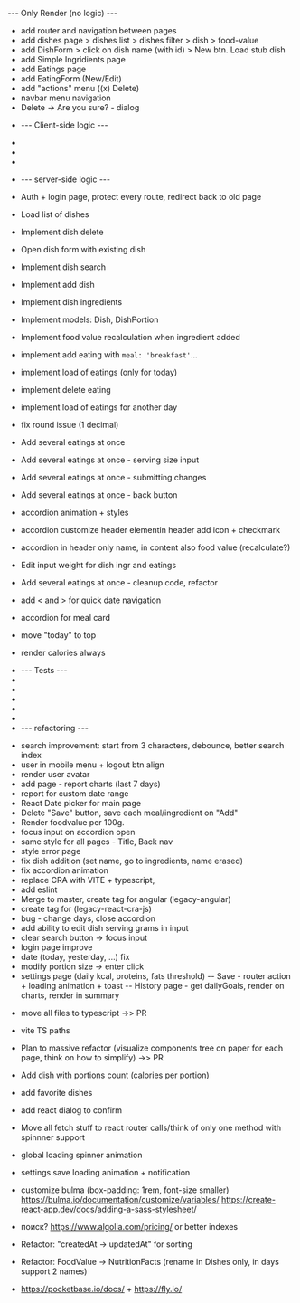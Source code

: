 --- Only Render (no logic) ---

- add router and navigation between pages
- add dishes page > dishes list > dishes filter > dish > food-value
- add DishForm > click on dish name (with id) > New btn. Load stub dish
- add Simple Ingridients page
- add Eatings page
- add EatingForm (New/Edit)
- add "actions" menu ((x) Delete)
- navbar menu navigation
- Delete -> Are you sure? - dialog

* --- Client-side logic ---
*
*
*

* --- server-side logic ---

- Auth + login page, protect every route, redirect back to old page
- Load list of dishes
- Implement dish delete
- Open dish form with existing dish
- Implement dish search
- Implement add dish
- Implement dish ingredients
- Implement models: Dish, DishPortion
- Implement food value recalculation when ingredient added
- implement add eating with `meal: 'breakfast'`...
- implement load of eatings (only for today)
- implement delete eating
- implement load of eatings for another day
- fix round issue (1 decimal)

- Add several eatings at once
- Add several eatings at once - serving size input
- Add several eatings at once - submitting changes
- Add several eatings at once - back button
- accordion animation + styles
- accordion customize header elementin header add icon + checkmark
- accordion in header only name, in content also food value (recalculate?)
- Edit input weight for dish ingr and eatings
- Add several eatings at once - cleanup code, refactor
- add < and > for quick date navigation
- accordion for meal card
- move "today" to top
- render calories always

* --- Tests ---
*
*
*
*
*
* --- refactoring ---

- search improvement: start from 3 characters, debounce, better search index
- user in mobile menu + logout btn align
- render user avatar
- add page - report charts (last 7 days)
- report for custom date range
- React Date picker for main page
- Delete "Save" button, save each meal/ingredient on "Add"
- Render foodvalue per 100g.
- focus input on accordion open
- same style for all pages - Title, Back nav
- style error page
- fix dish addition (set name, go to ingredients, name erased)
- fix accordion animation
- replace CRA with VITE + typescript,
- add eslint
- Merge to master, create tag for angular (legacy-angular)
- create tag for (legacy-react-cra-js)
- bug - change days, close accordion
- add ability to edit dish serving grams in input
- clear search button -> focus input
- login page improve
- date (today, yesterday, ...) fix
- modify portion size -> enter click
- settings page (daily kcal, proteins, fats threshold)
  -- Save - router action + loading animation + toast
  -- History page - get dailyGoals, render on charts, render in summary

* move all files to typescript
  ->> PR

* vite TS paths

* Plan to massive refactor (visualize components tree on paper for each page, think on how to simplify)
  ->> PR

* Add dish with portions count (calories per portion)

* add favorite dishes

* add react dialog to confirm
* Move all fetch stuff to react router calls/think of only one method with spinnner support
* global loading spinner animation
* settings save loading animation + notification

* customize bulma (box-padding: 1rem, font-size smaller)
  https://bulma.io/documentation/customize/variables/
  https://create-react-app.dev/docs/adding-a-sass-stylesheet/

* поиск? https://www.algolia.com/pricing/ or better indexes

* Refactor: "createdAt -> updatedAt" for sorting
* Refactor: FoodValue -> NutritionFacts (rename in Dishes only, in days support 2 names)

* https://pocketbase.io/docs/ + https://fly.io/

